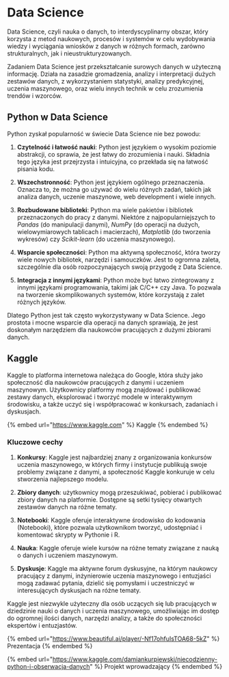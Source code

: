 # Data Science

Data Science, czyli nauka o danych, to interdyscyplinarny obszar, który korzysta z metod naukowych, procesów i systemów w celu wydobywania wiedzy i wyciągania wniosków z danych w różnych formach, zarówno strukturalnych, jak i nieustrukturyzowanych.

Zadaniem Data Science jest przekształcanie surowych danych w użyteczną informację. Działa na zasadzie gromadzenia, analizy i interpretacji dużych zestawów danych, z wykorzystaniem statystyki, analizy predykcyjnej, uczenia maszynowego, oraz wielu innych technik w celu zrozumienia trendów i wzorców.

## Python w Data Science

Python zyskał popularność w świecie Data Science nie bez powodu:

1. **Czytelność i łatwość nauki**: Python jest językiem o wysokim poziomie abstrakcji, co sprawia, że jest łatwy do zrozumienia i nauki. Składnia tego języka jest przejrzysta i intuicyjna, co przekłada się na łatwość pisania kodu.

2. **Wszechstronność**: Python jest językiem ogólnego przeznaczenia. Oznacza to, że można go używać do wielu różnych zadań, takich jak analiza danych, uczenie maszynowe, web development i wiele innych.

3. **Rozbudowane biblioteki**: Python ma wiele pakietów i bibliotek przeznaczonych do pracy z danymi. Niektóre z najpopularniejszych to *Pandas* (do manipulacji danymi), *NumPy* (do operacji na dużych, wielowymiarowych tablicach i macierzach), *Matplotlib* (do tworzenia wykresów) czy *Scikit-learn* (do uczenia maszynowego).

4. **Wsparcie społeczności**: Python ma aktywną społeczność, która tworzy wiele nowych bibliotek, narzędzi i samouczków. Jest to ogromna zaleta, szczególnie dla osób rozpoczynających swoją przygodę z Data Science.

5. **Integracja z innymi językami**: Python może być łatwo zintegrowany z innymi językami programowania, takimi jak C/C++ czy Java. To pozwala na tworzenie skomplikowanych systemów, które korzystają z zalet różnych języków.

Dlatego Python jest tak często wykorzystywany w Data Science. Jego prostota i mocne wsparcie dla operacji na danych sprawiają, że jest doskonałym narzędziem dla naukowców pracujących z dużymi zbiorami danych.

## Kaggle

Kaggle to platforma internetowa należąca do Google, która służy jako społeczność dla naukowców pracujących z danymi i uczeniem maszynowym. Użytkownicy platformy mogą znajdować i publikować zestawy danych, eksplorować i tworzyć modele w interaktywnym środowisku, a także uczyć się i współpracować w konkursach, zadaniach i dyskusjach.

{% embed url="https://www.kaggle.com" %}
Kaggle
{% endembed %}

### Kluczowe cechy

1. **Konkursy**: Kaggle jest najbardziej znany z organizowania konkursów uczenia maszynowego, w których firmy i instytucje publikują swoje problemy związane z danymi, a społeczność Kaggle konkuruje w celu stworzenia najlepszego modelu.

2. **Zbiory danych**: użytkownicy mogą przeszukiwać, pobierać i publikować zbiory danych na platformie. Dostępne są setki tysięcy otwartych zestawów danych na różne tematy.

3. **Notebooki**: Kaggle oferuje interaktywne środowisko do kodowania (Notebooki), które pozwala użytkownikom tworzyć, udostępniać i komentować skrypty w Pythonie i R.

4. **Nauka**: Kaggle oferuje wiele kursów na różne tematy związane z nauką o danych i uczeniem maszynowym.

5. **Dyskusje**: Kaggle ma aktywne forum dyskusyjne, na którym naukowcy pracujący z danymi, inżynierowie uczenia maszynowego i entuzjaści mogą zadawać pytania, dzielić się pomysłami i uczestniczyć w interesujących dyskusjach na różne tematy.

Kaggle jest niezwykle użyteczny dla osób uczących się lub pracujących w dziedzinie nauki o danych i uczenia maszynowego, umożliwiając im dostęp do ogromnej ilości danych, narzędzi analizy, a także do społeczności ekspertów i entuzjastów.

{% embed url="https://www.beautiful.ai/player/-Nf17ohfuIsTOA68-5kZ" %}
Prezentacja
{% endembed %}

{% embed url="https://www.kaggle.com/damiankurpiewski/niecodzienny-python-i-obserwacja-danych" %}
Projekt wprowadzający
{% endembed %}
